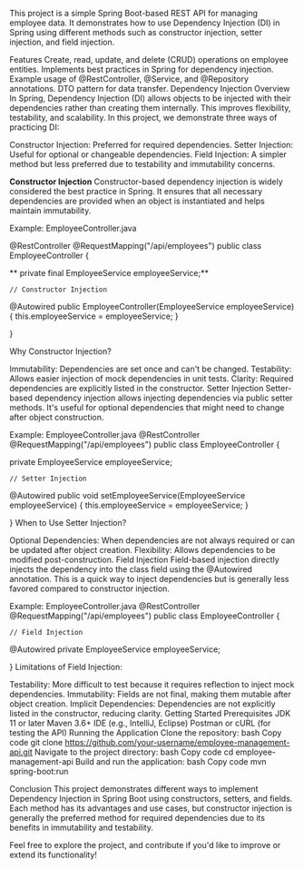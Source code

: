This project is a simple Spring Boot-based REST API for managing employee data. It demonstrates how to use Dependency Injection (DI) in Spring using different methods such as constructor injection, setter injection, and field injection.

Features
Create, read, update, and delete (CRUD) operations on employee entities.
Implements best practices in Spring for dependency injection.
Example usage of @RestController, @Service, and @Repository annotations.
DTO pattern for data transfer.
Dependency Injection Overview
In Spring, Dependency Injection (DI) allows objects to be injected with their dependencies rather than creating them internally. This improves flexibility, testability, and scalability. In this project, we demonstrate three ways of practicing DI:

Constructor Injection: Preferred for required dependencies.
Setter Injection: Useful for optional or changeable dependencies.
Field Injection: A simpler method but less preferred due to testability and immutability concerns.

**Constructor Injection**
Constructor-based dependency injection is widely considered the best practice in Spring. It ensures that all necessary dependencies are provided when an object is instantiated and helps maintain immutability.

Example: EmployeeController.java

@RestController
@RequestMapping("/api/employees")
public class EmployeeController {

   ** private final EmployeeService employeeService;**

    // Constructor Injection
   @Autowired
    public EmployeeController(EmployeeService employeeService) {
        this.employeeService = employeeService;
    }

}

Why Constructor Injection?

Immutability: Dependencies are set once and can't be changed.
Testability: Allows easier injection of mock dependencies in unit tests.
Clarity: Required dependencies are explicitly listed in the constructor.
Setter Injection
Setter-based dependency injection allows injecting dependencies via public setter methods. It's useful for optional dependencies that might need to change after object construction.

Example: EmployeeController.java
@RestController
@RequestMapping("/api/employees")
public class EmployeeController {

   private EmployeeService employeeService;

    // Setter Injection
   @Autowired
    public void setEmployeeService(EmployeeService employeeService) {
        this.employeeService = employeeService;
    }

    
}
When to Use Setter Injection?

Optional Dependencies: When dependencies are not always required or can be updated after object creation.
Flexibility: Allows dependencies to be modified post-construction.
Field Injection
Field-based injection directly injects the dependency into the class field using the @Autowired annotation. This is a quick way to inject dependencies but is generally less favored compared to constructor injection.

Example: EmployeeController.java
@RestController
@RequestMapping("/api/employees")
public class EmployeeController {

    // Field Injection
@Autowired
private EmployeeService employeeService;
    
}
Limitations of Field Injection:

Testability: More difficult to test because it requires reflection to inject mock dependencies.
Immutability: Fields are not final, making them mutable after object creation.
Implicit Dependencies: Dependencies are not explicitly listed in the constructor, reducing clarity.
Getting Started
Prerequisites
JDK 11 or later
Maven 3.6+
IDE (e.g., IntelliJ, Eclipse)
Postman or cURL (for testing the API)
Running the Application
Clone the repository:
bash
Copy code
git clone https://github.com/your-username/employee-management-api.git
Navigate to the project directory:
bash
Copy code
cd employee-management-api
Build and run the application:
bash
Copy code
mvn spring-boot:run

Conclusion
This project demonstrates different ways to implement Dependency Injection in Spring Boot using constructors, setters, and fields. Each method has its advantages and use cases, but constructor injection is generally the preferred method for required dependencies due to its benefits in immutability and testability.

Feel free to explore the project, and contribute if you'd like to improve or extend its functionality!


